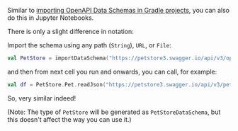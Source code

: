 [//]: # (title: Import Data Schemas, e.g. from OpenAPI, in Jupyter)

<!---IMPORT org.jetbrains.kotlinx.dataframe.samples.api.Schemas-->

Similar to [importing OpenAPI Data Schemas in Gradle projects](schemasGradle.md#openapi-schemas),
you can also do this in Jupyter Notebooks. 

There is only a slight difference in notation:

Import the schema using any path (`String`), `URL`, or `File`:

```kotlin
val PetStore = importDataSchema("https://petstore3.swagger.io/api/v3/openapi.json")
```

and then from next cell you run and onwards, you can call, for example:

```kotlin
val df = PetStore.Pet.readJson("https://petstore3.swagger.io/api/v3/pet/findByStatus?status=available")
```

So, very similar indeed!

(Note: The type of `PetStore` will be generated as `PetStoreDataSchema`, but this doesn't affect the way you can use
it.)
